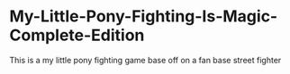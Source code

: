 # My-Little-Pony-Fighting-Is-Magic-Complete-Edition
This is a my little pony fighting game base off on a fan base street fighter 
